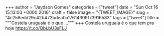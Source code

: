 
+++
author = "Jaydson Gomes"
categories = ["tweet"]
date = "Sun Oct 16 15:13:03 +0000 2016"
draft = false
image = "{TWEET_IMAGE}"
slug = "4c258edd29c42b472bdea0a17614309f73916583"
tags = ["tweet"]
title = """Costela uruguaia é o que ..."""
+++
Costela uruguaia é o que tem pra hoje https://t.co/QbLbU3sFLJ
